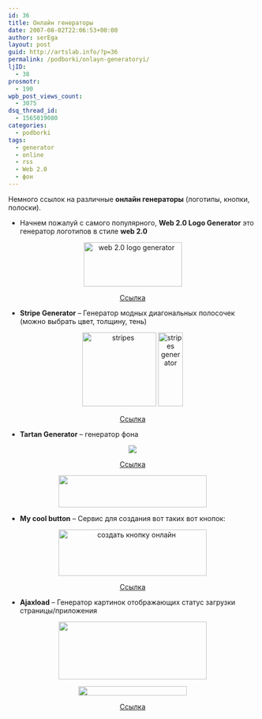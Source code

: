 ```yaml
---
id: 36
title: Онлайн генераторы
date: 2007-08-02T22:06:53+00:00
author: serEga
layout: post
guid: http://artslab.info/?p=36
permalink: /podborki/onlayn-generatoryi/
ljID:
  - 38
prosmotr:
  - 190
wpb_post_views_count:
  - 3075
dsq_thread_id:
  - 1565019080
categories:
  - podborki
tags:
  - generator
  - online
  - rss
  - Web 2.0
  - фон
---
```

Немного ссылок на различные **онлайн генераторы** (логотипы, кнопки, полоски).

  * Начнем пожалуй с самого популярного, **Web 2.0 Logo Generator** это генератор логотипов в стиле **web 2.0**

<p style="text-align: center">
  <img src="http://www.h-master.net/web2.0/image/(reflect)ArtslabBETA.png" title="web 2.0 logo generator" alt="web 2.0 logo generator" height="90" width="199" />
</p>

<p align="center">
  <a href="http://www.h-master.net/web2.0/index.php" title="web 2.0 logo generator" target="_blank">Ссылка</a>
</p>

  * **Stripe Generator** &#8211; Генератор модных диагональных полосочек (можно выбрать цвет, толщину, тень)

<p align="center">
  <img src="http://img172.imageshack.us/img172/554/stripe2ba5a30401b926281pj1.png" title="stripes" alt="stripes" border="0" height="150" width="150" /> <img src="http://img172.imageshack.us/img172/841/stripe67ecbd2008fa92c5bnc5.png" title="stripes generator" alt="stripes generator" border="0" height="150" width="50" />
</p>

<p align="center">
  <a href="http://www.stripegenerator.com" target="_blank">Ссылка</a>
</p>

  * **<span class="unread">Tartan Generator</span>** &#8211; генератор фона

<p style="text-align: center">
  <img src="http://lh5.google.com/roxzen/RpcoJuVXSXI/AAAAAAAACMU/NgWYRn6_UBU/s288/tartan.jpg" class="fdpostimg" />
</p>

<p align="center">
  <a href="http://www.tartanmaker.com/" title="tartab maker" target="_blank">Ссылка</a>
</p>

<center>
  <a href="http://googledrive.com/host/0B9lHVSSSdxdxd0hjdUdmRzY3Tjg/web20_name_generator1.jpg"><img src="http://googledrive.com/host/0B9lHVSSSdxdxd0hjdUdmRzY3Tjg/web20_name_generator1-300x65.jpg" alt="" title="web20_name_generator" width="300" height="65" class="alignnone size-medium wp-image-928" srcset="http://googledrive.com/host/0B9lHVSSSdxdxd0hjdUdmRzY3Tjg/web20_name_generator1-300x65.jpg 300w, http://googledrive.com/host/0B9lHVSSSdxdxd0hjdUdmRzY3Tjg/web20_name_generator1.jpg 378w" sizes="(max-width: 300px) 100vw, 300px" /></a>
</center>

  * **My cool button** &#8211; Сервис для создания вот таких вот кнопок:

<center>
  <a href="http://googledrive.com/host/0B9lHVSSSdxdxd0hjdUdmRzY3Tjg/buttons.jpg"><img src="http://googledrive.com/host/0B9lHVSSSdxdxd0hjdUdmRzY3Tjg/buttons-300x94.jpg" alt="создать кнопку онлайн" title="buttons" width="300" height="94" class="alignnone size-medium wp-image-937" srcset="http://googledrive.com/host/0B9lHVSSSdxdxd0hjdUdmRzY3Tjg/buttons-300x94.jpg 300w, http://googledrive.com/host/0B9lHVSSSdxdxd0hjdUdmRzY3Tjg/buttons.jpg 509w" sizes="(max-width: 300px) 100vw, 300px" /></a>
</center>

<p align="center">
  <a href="http://www.mycoolbutton.com/" title="button generator" target="_blank">Ссылка</a>
</p>

  * **Ajaxload** &#8211; Генератор картинок отображающих статус загрузки страницы/приложения

<center>
  <a href="http://googledrive.com/host/0B9lHVSSSdxdxd0hjdUdmRzY3Tjg/ajaxload.jpg"><img src="http://googledrive.com/host/0B9lHVSSSdxdxd0hjdUdmRzY3Tjg/ajaxload-300x117.jpg" alt="" title="ajaxload" width="300" height="117" class="alignnone size-medium wp-image-930" srcset="http://googledrive.com/host/0B9lHVSSSdxdxd0hjdUdmRzY3Tjg/ajaxload-300x117.jpg 300w, http://googledrive.com/host/0B9lHVSSSdxdxd0hjdUdmRzY3Tjg/ajaxload.jpg 421w" sizes="(max-width: 300px) 100vw, 300px" /></a>
</center>

<p align="center">
  <img src="http://googledrive.com/host/0B9lHVSSSdxdxd0hjdUdmRzY3Tjg/8-0.gif" alt="" title="8-0" width="220" height="19" class="size-full wp-image-931" />
</p>

<p align="center">
  <a href="http://www.ajaxload.info/" title="Ajaxload" target="_blank">Ссылка</a>
</p>